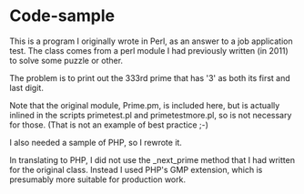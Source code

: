 Code-sample
===========

This is a program I originally wrote in Perl, as an answer to a job
application test. The class comes from a perl module I had previously
written (in 2011) to solve some puzzle or other.

The problem is to print out the 333rd prime that has '3' as both its
first and last digit.

Note that the original module, Prime.pm, is included here, but is
actually inlined in the scripts primetest.pl and primetestmore.pl,
so is not necessary for those. (That is not an example of best
practice ;-)

I also needed a sample of PHP, so I rewrote it.

In translating to PHP, I did not use the _next_prime method that I
had written for the original class. Instead I used PHP's GMP extension,
which is presumably more suitable for production work.

